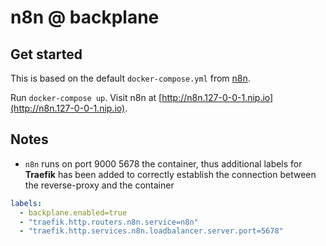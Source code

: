 # n8n @ backplane

## Get started

This is based on the default `docker-compose.yml` from [n8n](https://github.com/n8n-io/n8n/blob/master/docker/compose/withPostgres/docker-compose.yml).

Run `docker-compose up`. Visit n8n at [http://n8n.127-0-0-1.nip.io](http://n8n.127-0-0-1.nip.io).

## Notes

- `n8n` runs on port 9000 5678 the container, thus additional labels for **Traefik** has been added to correctly establish the connection between the reverse-proxy and the container

```yaml
labels:
  - backplane.enabled=true
  - "traefik.http.routers.n8n.service=n8n"
  - "traefik.http.services.n8n.loadbalancer.server.port=5678"
```
